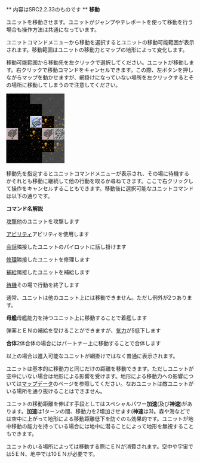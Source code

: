** 内容はSRC2.2.33のものです **
**移動**

ユニットを移動させます。ユニットがジャンプやテレポートを使って移動を行う場合も操作方法は共通になっています。

ユニットコマンドメニューから移動を選択するとユニットの移動可能範囲が表示されます。移動範囲はユニットの移動力とマップの地形によって変化します。

移動可能範囲から移動先を左クリックで選択してください。ユニットが移動します。右クリックで移動コマンドをキャンセルできます。この際、左ボタンを押しながらマップを動かせますが、網掛けになっていない場所を左クリックするとその場所に移動してしまうので注意してください。

![](../images/bm3.gif)

移動先を指定するとユニットコマンドメニューが表示され、その場に待機するかそれとも移動に継続して他の行動を取るか尋ねてきます。ここで右クリックして操作をキャンセルすることもできます。移動後に選択可能なユニットコマンドは以下の通りです。

**コマンド名解説**

[攻撃](攻撃.md)他のユニットを攻撃します

[アビリティ](アビリティ.md)アビリティを使用します

[会話](会話.md)隣接したユニットのパイロットに話し掛けます

[修理](修理.md)隣接したユニットを修理します

[補給](補給.md)隣接したユニットを補給します

[待機](待機.md)その場で行動を終了します

通常、ユニットは他のユニット上には移動できません。ただし例外が2つあります。

**母艦**母艦能力を持つユニット上に移動することで着艦します

弾薬とＥＮの補給を受けることができますが、[気力](気力.md)が5低下します

**合体**2体合体の場合にはパートナー上に移動することで合体します

以上の場合は進入可能なユニットが網掛けではなく普通に表示されます。

ユニットは基本的に移動力と同じだけの距離を移動できます。ただしユニットが空中にいない場合は地形による影響を受けます。地形による移動力への影響については[マップデータ](マップデータ.md)のページを参照してください。なおユニットは敵ユニットがいる場所を通り抜けることはできません。

ユニットの移動距離を伸ばす手段としてはスペシャルパワー**加速**(及び**神速**)があります。**加速**は1ターンの間、移動力を2増加させます(**神速**は3)。森や海などでは空中に上がって地形による移動距離低下を防ぐのも効果的です。ユニットが地中移動の能力を持っている場合には地中に潜ることによって地形を無視することもできます。

ユニットのいる場所によっては移動する際にＥＮが消費されます。空中や宇宙では5ＥＮ、地中では10ＥＮが必要です。
